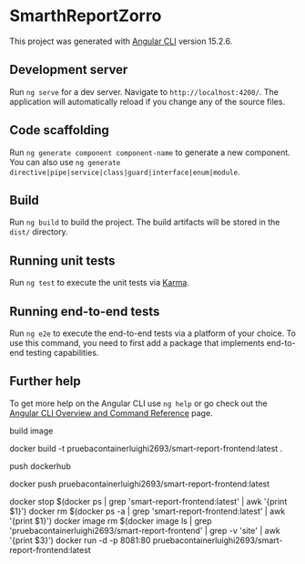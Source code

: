 # SmarthReportZorro

This project was generated with [Angular CLI](https://github.com/angular/angular-cli) version 15.2.6.

## Development server

Run `ng serve` for a dev server. Navigate to `http://localhost:4200/`. The application will automatically reload if you change any of the source files.

## Code scaffolding

Run `ng generate component component-name` to generate a new component. You can also use `ng generate directive|pipe|service|class|guard|interface|enum|module`.

## Build

Run `ng build` to build the project. The build artifacts will be stored in the `dist/` directory.

## Running unit tests

Run `ng test` to execute the unit tests via [Karma](https://karma-runner.github.io).

## Running end-to-end tests

Run `ng e2e` to execute the end-to-end tests via a platform of your choice. To use this command, you need to first add a package that implements end-to-end testing capabilities.

## Further help

To get more help on the Angular CLI use `ng help` or go check out the [Angular CLI Overview and Command Reference](https://angular.io/cli) page.





build image

docker build -t pruebacontainerluighi2693/smart-report-frontend:latest .

push dockerhub

docker push pruebacontainerluighi2693/smart-report-frontend:latest


docker stop $(docker ps | grep 'smart-report-frontend:latest' | awk '{print $1}')
docker rm $(docker ps -a | grep 'smart-report-frontend:latest' | awk '{print $1}')
docker image rm $(docker image ls | grep 'pruebacontainerluighi2693/smart-report-frontend' | grep -v 'site' | awk '{print $3}')
docker run -d -p 8081:80 pruebacontainerluighi2693/smart-report-frontend:latest
